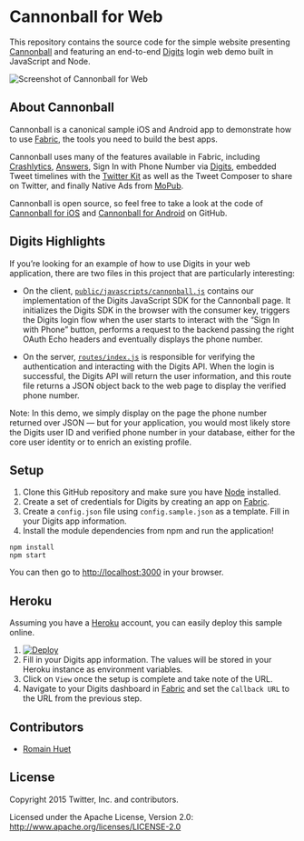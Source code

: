 # Cannonball for Web

This repository contains the source code for the simple website presenting [Cannonball](http://cannonballapp.io/) and featuring an end-to-end [Digits](https://get.fabric.io/) login web demo built in JavaScript and Node.

![Screenshot of Cannonball for Web](screenshot.png "Screenshot of Cannonball for Web")

## About Cannonball

Cannonball is a canonical sample iOS and Android app to demonstrate how to use [Fabric](https://get.fabric.io/), the tools you need to build the best apps.

Cannonball uses many of the features available in Fabric, including [Crashlytics](https://fabric.io/kits/crashlytics), [Answers](https://answers.io/), Sign In with Phone Number via [Digits](https://fabric.io/kits/digits), embedded Tweet timelines with the [Twitter Kit](https://fabric.io/kits/twitterkit) as well as the Tweet Composer to share on Twitter, and finally Native Ads from [MoPub](https://fabric.io/kits/mopub).

Cannonball is open source, so feel free to take a look at the code of [Cannonball for iOS](https://github.com/twitterdev/cannonball-ios) and [Cannonball for Android](https://github.com/twitterdev/cannonball-android) on GitHub.

## Digits Highlights

If you’re looking for an example of how to use Digits in your web application, there are two files in this project that are particularly interesting:

* On the client, [`public/javascripts/cannonball.js`](https://github.com/twitterdev/cannonball-web/blob/master/public/javascripts/cannonball.js) contains our implementation of the Digits JavaScript SDK for the Cannonball page. It initializes the Digits SDK in the browser with the consumer key, triggers the Digits login flow when the user starts to interact with the “Sign In with Phone” button, performs a request to the backend passing the right OAuth Echo headers and eventually displays the phone number.

* On the server, [`routes/index.js`](https://github.com/twitterdev/cannonball-web/blob/master/routes/index.js) is responsible for verifying the authentication and interacting with the Digits API. When the login is successful, the Digits API will return the user information, and this route file returns a JSON object back to the web page to display the verified phone number.

Note: In this demo, we simply display on the page the phone number returned over JSON — but for your application, you would most likely store the Digits user ID and verified phone number in your database, either for the core user identity or to enrich an existing profile.

## Setup

1. Clone this GitHub repository and make sure you have [Node](http://nodejs.org/) installed.
2. Create a set of credentials for Digits by creating an app on [Fabric](https://get.fabric.io/).
3. Create a `config.json` file using `config.sample.json` as a template. Fill in your Digits app information.
4. Install the module dependencies from npm and run the application!

```
npm install
npm start
```

You can then go to [http://localhost:3000](http://localhost:3000) in your browser.

## Heroku

Assuming you have a [Heroku](https://heroku.com/) account, you can easily deploy this sample online.

1. [![Deploy](https://www.herokucdn.com/deploy/button.svg)](https://heroku.com/deploy)
2. Fill in your Digits app information. The values will be stored in your Heroku instance as environment variables.
3. Click on `View` once the setup is complete and take note of the URL.
4. Navigate to your Digits dashboard in [Fabric](https://fabric.io) and set the `Callback URL` to the URL from the previous step.

## Contributors

* [Romain Huet](https://twitter.com/romainhuet)

## License

Copyright 2015 Twitter, Inc. and contributors.

Licensed under the Apache License, Version 2.0: http://www.apache.org/licenses/LICENSE-2.0
